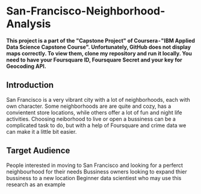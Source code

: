 # San-Francisco-Neighborhood-Analysis
__This project is a part of the "Capstone Project" of Coursera - "IBM Applied Data Science Capstone Course". Unfortunately, GitHub does not display maps correctly. To view them, clone my repository and run it locally. You need to have your Foursquare ID, Foursquare Secret and your key for Geocoding API.__

## Introduction
San Francisco is a very vibrant city with a lot of neighborhoods, each with own character. Some neighborhoods are are quite and cozy, has a convientent store locations, while others offer a lot of fun and night life activities. Choosing neiborhood to live or open a bussiness can be a complicated task to do, but with a help of Foursquare and crime data we can make it a little bit easier.

## Target Audience
People interested in moving to San Francisco and looking for a perferct neighbourhood for their needs
Bussiness owners looking to expand thier bussiness to a new location
Beginner data scientiest who may use this research as an example